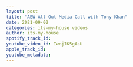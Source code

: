 ```yaml
---
layout: post
title: "AEW All Out Media Call with Tony Khan"
date: 2021-09-02
categories: its-my-house videos
author: its-my-house
spotify_track_id: 
youtube_video_id: IwojIK5gAsU
apple_track_id: 
youtube_metadata: 
---
```

